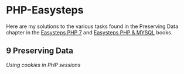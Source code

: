 # PHP-Easysteps
Here are my solutions to the various tasks found in the Preserving Data chapter in the [Easysteps PHP 7](https://www.amazon.co.uk/PHP-easy-steps-Mike-McGrath/dp/184078718X/ref=tmm_pap_swatch_0?_encoding=UTF8&qid=1635860753&sr=8-1) and [Easysteps PHP &amp; MYSQL](https://www.amazon.co.uk/PHP-MySQL-easy-steps-2nd/dp/1840788275/ref=tmm_pap_swatch_0?_encoding=UTF8&qid=&sr=) books.


## 9 Preserving Data

*Using cookies in PHP sessions*


